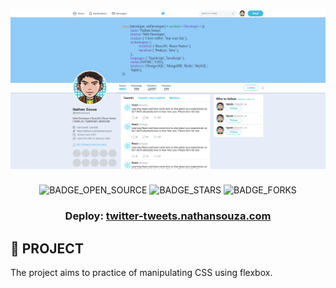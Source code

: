 <h1 align=center>
<img src="/assets/page.png" />
</h1>

<div align="center">

![BADGE_OPEN_SOURCE] ![BADGE_STARS] ![BADGE_FORKS]

</div>

<h3 align="center">

**Deploy: [twitter-tweets.nathansouza.com][deploy_site]**

</h3>

## **:rocket: PROJECT**

The project aims to practice of manipulating CSS using flexbox.



<!-- Website Links -->

[rocketseat_site]: https://rocketseat.com.br/
[backend_site]: https://github.com/nathancsouza/ecoleta-back-end/
[deploy_site]: https://twitter-tweets.nathansouza.com/

<!-- Badges -->

[BADGE_CLOSED_ISSUES]: https://img.shields.io/github/issues-closed/x0n4d0/ecoleta?color=red

[BADGE_OPEN_ISSUES]: https://img.shields.io/github/issues/x0n4d0/ecoleta?color=green

[BADGE_LICENSE]: https://img.shields.io/github/license/x0n4d0/ecoleta

[BADGE_NODE_VERSION]: https://img.shields.io/badge/node-12.17.0-green

[BADGE_NPM_VERSION]: https://img.shields.io/badge/npm-6.14.4-red

[BADGE_WEB_REACT]: https://img.shields.io/badge/web-react-blue

[BADGE_MOBILE_REACT_NATIVE]: https://img.shields.io/badge/mobile-react%20native-blueviolet

[BADGE_SERVER_NODEJS]: https://img.shields.io/badge/server-nodejs-important

[BADGE_STARS]: https://img.shields.io/github/stars/x0n4d0/ecoleta?style=social

[BADGE_FORKS]: https://img.shields.io/github/forks/x0n4d0/ecoleta?style=social

[BADGE_TYPESCRIPT]: https://badges.frapsoft.com/typescript/code/typescript.png?v=101

[BADGE_OPEN_SOURCE]: https://badges.frapsoft.com/os/v1/open-source.png?v=103

<!-- Techs -->

[react]: https://reactjs.org/

[typescript]: https://www.typescriptlang.org/

[node]: https://nodejs.org/en/

[leaflet]: https://react-leaflet.js.org/en/

[ibge_api]: https://servicodados.ibge.gov.br/api/docs/localidades?versao=1

[ibge_api_ufs]: https://servicodados.ibge.gov.br/api/docs/localidades?versao=1#api-UFs-estadosGet

[ibge_api_municipios]: https://servicodados.ibge.gov.br/api/docs/localidades?versao=1#api-Municipios-estadosUFMunicipiosGet

[vscode]: https://code.visualstudio.com/

[react_native]: http://www.reactnative.com/

[stackedit]: https://stackedit.io

[vscode_sqlite_extension]: https://marketplace.visualstudio.com/items?itemName=alexcvzz.vscode-sqlite

[markdown_emoji]: https://gist.github.com/rxaviers/7360908

[commitlint]: https://github.com/conventional-changelog/commitlint

[express]: https://expressjs.com/

[cors]: https://expressjs.com/en/resources/middleware/cors.html

[knex]: http://knexjs.org/

[sqlite3]: https://github.com/mapbox/node-sqlite3

[tsnode]: https://github.com/TypeStrong/ts-node

[feather_icons]: https://feathericons.com/

[insomnia]: https://insomnia.rest/

[react_leaflet]: https://react-leaflet.js.org/

[react_router_dom]: https://github.com/ReactTraining/react-router/tree/master/packages/react-router-dom

[react_icons]: https://react-icons.github.io/react-icons/

[axios]: https://github.com/axios/axios

[dotenv]: https://github.com/motdotla/dotenv

[expo]: https://expo.io/

[expo_google_fonts]: https://github.com/expo/google-fonts

[react_navigation]: https://reactnavigation.org/

[react_native_maps]: https://github.com/react-native-community/react-native-maps

[expo_constants]: https://docs.expo.io/versions/latest/sdk/constants/

[react_native_svg]: https://github.com/react-native-community/react-native-svg

[expo_location]: https://docs.expo.io/versions/latest/sdk/location/

[expo_mail_composer]: https://docs.expo.io/versions/latest/sdk/mail-composer/

[font_roboto]: https://fonts.google.com/specimen/Roboto

[font_ubuntu]: https://fonts.google.com/specimen/Ubuntu

[font_awesome]: https://fontawesome.com/

[multer]: https://github.com/expressjs/multer

[celebrate]: https://github.com/arb/celebrate

[joi]: https://github.com/hapijs/joi

[react_dropzone]: https://github.com/react-dropzone/react-dropzone

[asdf]: https://github.com/asdf-vm/asdf

[yarn]: https://classic.yarnpkg.com/en/docs/install/#debian-stable
